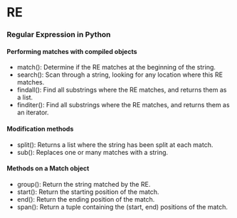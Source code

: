# RE
### Regular Expression in Python

#### Performing matches with compiled objects

* match(): Determine if the RE matches at the beginning of the string.
* search(): Scan through a string, looking for any location where this RE matches.
* findall(): Find all substrings where the RE matches, and returns them as a list.
* finditer(): Find all substrings where the RE matches, and returns them as an iterator.

#### Modification methods

* split(): Returns a list where the string has been split at each match.
* sub(): Replaces one or many matches with a string.

#### Methods on a Match object
* group(): Return the string matched by the RE.
* start(): Return the starting position of the match.
* end(): Return the ending position of the match.
* span(): Return a tuple containing the (start, end) positions of the match.
